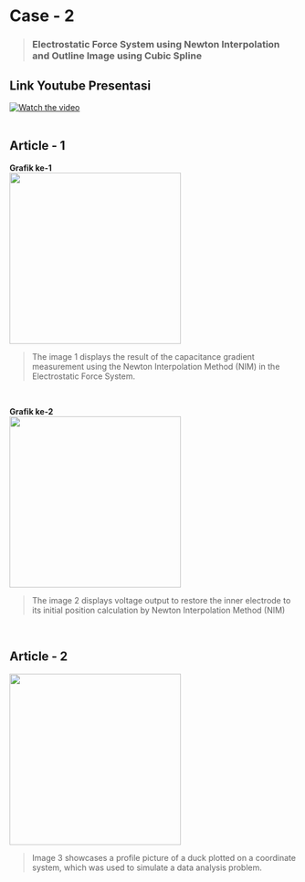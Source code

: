 # **Case - 2**
>### **Electrostatic Force System using Newton Interpolation and Outline Image using Cubic Spline**


## Link Youtube Presentasi 
[![Watch the video](http://img.youtube.com/vi/oLg7De_SLio/maxresdefault.jpg)](https://www.youtube.com/watch?v=oLg7De_SLio)
<br />
<br />

## Article - 1
**Grafik ke-1** <br />
<img width="300" src="Case-2/images/Capacitance_Gradient_Measurement_Results.png">
>The image 1 displays the result of the capacitance gradient measurement using the Newton Interpolation Method (NIM) in the Electrostatic Force System.
<br />

**Grafik ke-2**  
<img width="300" src="Case-2/images/AFM_Cantilever_Stiffness_Measurement.png">
> The image 2 displays voltage output to restore the inner electrode to its initial position calculation by Newton Interpolation Method (NIM)
<br />

## Article - 2
<img width="300" src="Case-2/images/Profile_picture_of_a_duck_placed_in_coordinates.png"> <br />
>Image 3 showcases a profile picture of a duck plotted on a coordinate system, which was used to simulate a data analysis problem.
